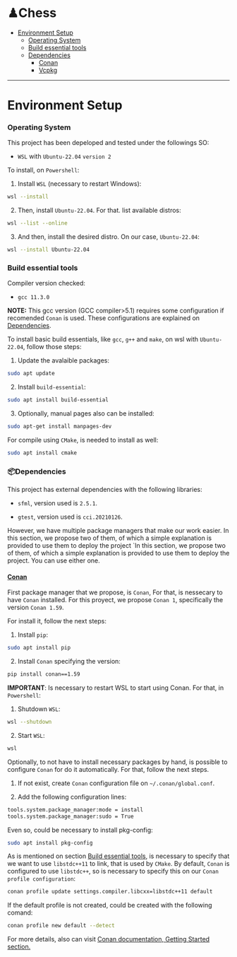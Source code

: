 ♟Chess
=============================
- [Environment Setup](#environment-setup)
	- [Operating System](#operating-system)
	- [Build essential tools](#build-essential-tools)
	- [Dependencies](#dependencies)
		- [Conan](#Conan)
		- [Vcpkg](#Vcpkg)
----------------------------------


# Environment Setup

### Operating System

This project has been depeloped and tested under the followings SO:

* `WSL` with `Ubuntu-22.04` `version 2`

To install, on `Powershell`:

1. Install `WSL` (necessary to restart Windows):
```bash
wsl --install
```
2. Then, install `Ubuntu-22.04`. For that. list available distros: 
```bash
wsl --list --online
```
3. And then, install the desired distro. On our case, `Ubuntu-22.04`:
```bash
wsl --install Ubuntu-22.04
```

### Build essential tools

Compiler version checked:

* `gcc 11.3.0`

**NOTE:** This gcc version (GCC compiler>5.1) requires some configuration if recomended `Conan` is used. These configurations are explained on [Dependencies](#dependencies).

To install basic build essentials, like `gcc`, `g++` and `make`, on wsl with `Ubuntu-22.04`, follow those steps:

1. Update the avalaible packages:
```bash
sudo apt update
```
2. Install `build-essential`:
```bash
sudo apt install build-essential
```
3. Optionally, manual pages also can be installed:
```bash
sudo apt-get install manpages-dev
```
For compile using `CMake`, is needed to install as well:

```bash
sudo apt install cmake
```

### 📦Dependencies

This project has external dependencies with the following libraries:

* `sfml`, version used is `2.5.1`.

* `gtest`, version used is `cci.20210126`.

However, we have multiple package managers that make our work easier. In this section, we propose two of them, of which a simple explanation is provided to use them to deploy the project `In this section, we propose two of them, of which a simple explanation is provided to use them to deploy the project. You can use either one.


#### [Conan](https://conan.io/)
First package manager that we propose, is `Conan`, For that, is nessecary to have `Conan` installed. For this proyect, we propose `Conan 1`, specifically the version `Conan 1.59`.

For install it, follow the next steps:

1. Install `pip`:

```bash
sudo apt install pip
```

2. Install `Conan` specifying the version:

```bash
pip install conan==1.59
```

**IMPORTANT**: Is necessary to restart WSL to start using Conan. For that, in `Powershell`: 
1. Shutdown `WSL`:
```bash
wsl --shutdown
```
2. Start `WSL`:
```bash
wsl
```

Optionally, to not have to install necessary packages by hand, is possible to configure `Conan` for do it automatically. For that, follow the next steps.

1. If not exist, create `Conan` configuration file on `~/.conan/global.conf`.

2. Add the following configuration lines:

```bash
tools.system.package_manager:mode = install
tools.system.package_manager:sudo = True
```

Even so, could be necessary to install pkg-config:
 ```bash
sudo apt install pkg-config
```

As is mentioned on section [Build essential tools](#build-essential-tools), is necessary to specify that we want to use `libstdc++11` to link, that is used by `CMake`. By default, `Conan` is configured to use `libstdc++`, so is necessary to specify this on our `Conan profile configuration`:

 ```bash
conan profile update settings.compiler.libcxx=libstdc++11 default
```

If the default profile is not created, could be created with the following comand:
```bash
conan profile new default --detect
```

For more details, also can visit [Conan documentation, Getting Started section.](https://docs.conan.io/1/getting_started.html#an-md5-hash-calculator-using-the-poco-libraries)
